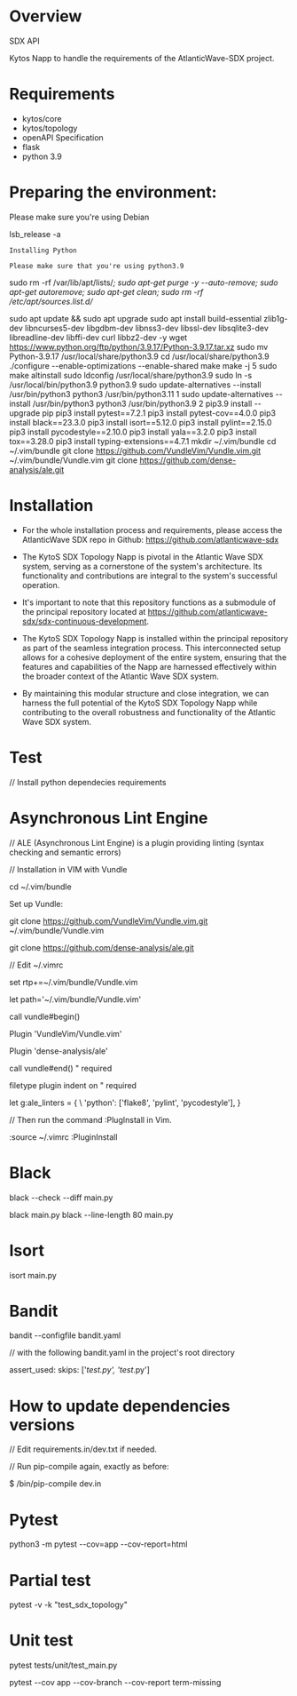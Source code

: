 Overview
========
SDX API

Kytos Napp to handle the requirements of the AtlanticWave-SDX project.

Requirements
============

* kytos/core
* kytos/topology
* openAPI Specification
* flask
* python 3.9

Preparing the environment:
==========================

Please make sure you're using Debian

lsb_release -a


``Installing Python``

``Please make sure that you're using python3.9``

sudo rm -rf /var/lib/apt/lists/*; sudo apt-get purge -y --auto-remove; sudo apt-get autoremove; sudo apt-get clean;
sudo rm -rf /etc/apt/sources.list.d/*

sudo apt update && sudo apt upgrade
sudo apt install build-essential zlib1g-dev libncurses5-dev libgdbm-dev libnss3-dev libssl-dev libsqlite3-dev libreadline-dev libffi-dev curl libbz2-dev -y
wget https://www.python.org/ftp/python/3.9.17/Python-3.9.17.tar.xz
sudo mv Python-3.9.17 /usr/local/share/python3.9
cd /usr/local/share/python3.9
./configure --enable-optimizations --enable-shared
make
make -j 5
sudo make altinstall
sudo ldconfig /usr/local/share/python3.9
sudo ln -s /usr/local/bin/python3.9 python3.9
sudo update-alternatives --install /usr/bin/python3 python3 /usr/bin/python3.11 1
sudo update-alternatives --install /usr/bin/python3 python3 /usr/bin/python3.9 2
pip3.9 install --upgrade pip
pip3 install pytest==7.2.1
pip3 install pytest-cov==4.0.0
pip3 install black==23.3.0
pip3 install isort==5.12.0
pip3 install pylint==2.15.0
pip3 install pycodestyle==2.10.0
pip3 install yala==3.2.0
pip3 install tox==3.28.0
pip3 install typing-extensions==4.7.1
mkdir ~/.vim/bundle
cd ~/.vim/bundle
git clone https://github.com/VundleVim/Vundle.vim.git ~/.vim/bundle/Vundle.vim
git clone https://github.com/dense-analysis/ale.git


Installation 
==========================

* For the whole installation process and requirements, please access the AtlanticWave SDX repo in Github: https://github.com/atlanticwave-sdx

* The KytoS SDX Topology Napp is pivotal in the Atlantic Wave SDX system, serving as a cornerstone of the system's architecture. Its functionality and contributions are integral to the system's successful operation. 

* It's important to note that this repository functions as a submodule of the principal repository located at https://github.com/atlanticwave-sdx/sdx-continuous-development. 

* The KytoS SDX Topology Napp is installed within the principal repository as part of the seamless integration process. This interconnected setup allows for a cohesive deployment of the entire system, ensuring that the features and capabilities of the Napp are harnessed effectively within the broader context of the Atlantic Wave SDX system. 

* By maintaining this modular structure and close integration, we can harness the full potential of the KytoS SDX Topology Napp while contributing to the overall robustness and functionality of the Atlantic Wave SDX system. 


# Test

// Install python dependecies requirements

# Asynchronous Lint Engine

// ALE (Asynchronous Lint Engine) is a plugin providing linting (syntax checking and semantic errors)

// Installation in VIM with Vundle

cd ~/.vim/bundle

Set up Vundle:

git clone https://github.com/VundleVim/Vundle.vim.git ~/.vim/bundle/Vundle.vim

git clone https://github.com/dense-analysis/ale.git

// Edit ~/.vimrc

set rtp+=~/.vim/bundle/Vundle.vim

let path='~/.vim/bundle/Vundle.vim'

call vundle#begin()

Plugin 'VundleVim/Vundle.vim'

Plugin 'dense-analysis/ale'

call vundle#end()            " required

filetype plugin indent on    " required

let g:ale_linters = {
        \   'python': ['flake8', 'pylint', 'pycodestyle'],
        \}


// Then run the command :PlugInstall in Vim.

:source ~/.vimrc
:PluginInstall

# Black

black --check --diff main.py

black main.py
black --line-length 80 main.py

# Isort

isort main.py

# Bandit

bandit --configfile bandit.yaml

// with the following bandit.yaml in the project's root directory

assert_used:
  skips: ['*_test.py', 'test_*.py']


# How to update dependencies versions

// Edit requirements.in/dev.txt if needed.

// Run pip-compile again, exactly as before:

$ <venv>/bin/pip-compile dev.in

# Pytest

python3 -m pytest --cov=app --cov-report=html

# Partial test

pytest -v -k "test_sdx_topology"

# Unit test

pytest tests/unit/test_main.py

pytest --cov app --cov-branch --cov-report term-missing
